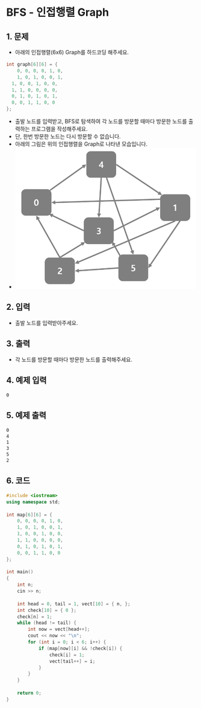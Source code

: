 # BFS - 인접행렬 Graph #

## 1. 문제

- 아래의 인접행렬(6x6) Graph를 하드코딩 해주세요.

```c++
int graph[6][6] = {
	0, 0, 0, 0, 1, 0,
	1, 0, 1, 0, 0, 1,
  1, 0, 0, 1, 0, 0,
  1, 1, 0, 0, 0, 0,
  0, 1, 0, 1, 0, 1,
  0, 0, 1, 1, 0, 0
};
```

- 출발 노드를 입력받고, BFS로 탐색하여 각 노드를 방문할 때마다 방문한 노드를 출력하는 프로그램을 작성해주세요.
- 단, 한번 방문한 노드는 다시 방문할 수 없습니다.
- 아래의 그림은 위의 인접행렬을 Graph로 나타낸 모습입니다.
- <img src="./Graph03.png" alt="Graph" style="zoom:77%;" />

## 2. 입력

- 출발 노드를 입력받아주세요.

## 3. 출력
- 각 노드를 방문할 때마다 방문한 노드를 출력해주세요.

## 4. 예제 입력
```
0
```

## 5. 예제 출력
```
0
4
1
3
5
2
```

## 6. 코드

```c++
#include <iostream>
using namespace std;

int map[6][6] = {
    0, 0, 0, 0, 1, 0,
    1, 0, 1, 0, 0, 1,
    1, 0, 0, 1, 0, 0,
    1, 1, 0, 0, 0, 0,
    0, 1, 0, 1, 0, 1,
    0, 0, 1, 1, 0, 0
};

int main()
{
    int n;
    cin >> n;

    int head = 0, tail = 1, vect[10] = { n, };
    int check[10] = { 0 };
    check[n] = 1;
    while (head != tail) {
        int now = vect[head++];
        cout << now << "\n";
        for (int i = 0; i < 6; i++) {
            if (map[now][i] && !check[i]) {
                check[i] = 1;
                vect[tail++] = i;
            }
        }
    }

    return 0;
}
```

